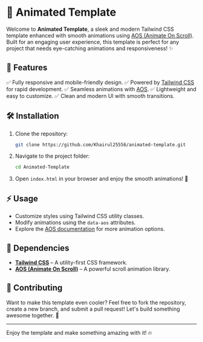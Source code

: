 # 🚀 Animated Template

Welcome to **Animated Template**, a sleek and modern Tailwind CSS template enhanced with smooth animations using [AOS (Animate On Scroll)](https://michalsnik.github.io/aos/). Built for an engaging user experience, this template is perfect for any project that needs eye-catching animations and responsiveness! ✨

## 🎨 Features

✅ Fully responsive and mobile-friendly design. ✅ Powered by [Tailwind CSS](https://tailwindcss.com/) for rapid development. ✅ Seamless animations with [AOS](https://michalsnik.github.io/aos/). ✅ Lightweight and easy to customize. ✅ Clean and modern UI with smooth transitions.

## 🛠 Installation

1. Clone the repository:
   ```sh
   git clone https://github.com/Khairul25556/animated-template.git
   ```
2. Navigate to the project folder:
   ```sh
   cd Animated-Template
   ```
3. Open `index.html` in your browser and enjoy the smooth animations! 🎉

## ⚡ Usage

- Customize styles using Tailwind CSS utility classes.
- Modify animations using the `data-aos` attributes.
- Explore the [AOS documentation](https://michalsnik.github.io/aos/) for more animation options.

## 🔗 Dependencies

- [**Tailwind CSS**](https://tailwindcss.com/) – A utility-first CSS framework.
- [**AOS (Animate On Scroll)**](https://michalsnik.github.io/aos/) – A powerful scroll animation library.

## 🤝 Contributing

Want to make this template even cooler? Feel free to fork the repository, create a new branch, and submit a pull request! Let's build something awesome together. 🚀

---

Enjoy the template and make something amazing with it! 🔥

